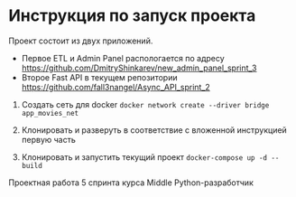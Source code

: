 # Инструкция по запуск проекта 

   Проект состоит из двух приложений. 
   * Первое ETL и Admin Panel распологается по адресу https://github.com/DmitryShinkarev/new_admin_panel_sprint_3
   * Второе Fast API в текущем репозитории https://github.com/fall3nangel/Async_API_sprint_2


   1. Создать сеть для docker
       `docker network create --driver bridge app_movies_net`

   2. Клонировать и разверуть в соответствие с вложенной инструкцией первую часть

   3. Клонировать и запустить текущий проект
   `docker-compose up -d --build`

Проектная работа 5 спринта курса Middle Python-разработчик
